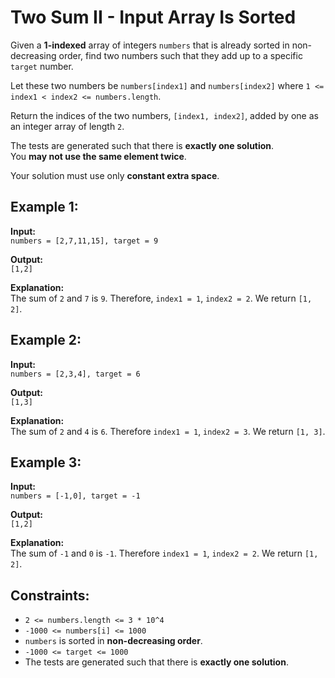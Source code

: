 # Two Sum II - Input Array Is Sorted

Given a **1-indexed** array of integers `numbers` that is already sorted in non-decreasing order, find two numbers such that they add up to a specific `target` number.  

Let these two numbers be `numbers[index1]` and `numbers[index2]` where `1 <= index1 < index2 <= numbers.length`.  

Return the indices of the two numbers, `[index1, index2]`, added by one as an integer array of length `2`.  

The tests are generated such that there is **exactly one solution**.  
You **may not use the same element twice**.  

Your solution must use only **constant extra space**.

## Example 1:

**Input:**  
`numbers = [2,7,11,15], target = 9`  

**Output:**  
`[1,2]`  

**Explanation:**  
The sum of `2` and `7` is `9`. Therefore, `index1 = 1`, `index2 = 2`. We return `[1, 2]`.

## Example 2:

**Input:**  
`numbers = [2,3,4], target = 6`  

**Output:**  
`[1,3]`  

**Explanation:**  
The sum of `2` and `4` is `6`. Therefore `index1 = 1`, `index2 = 3`. We return `[1, 3]`.

## Example 3:

**Input:**  
`numbers = [-1,0], target = -1`  

**Output:**  
`[1,2]`  

**Explanation:**  
The sum of `-1` and `0` is `-1`. Therefore `index1 = 1`, `index2 = 2`. We return `[1, 2]`.

## Constraints:

- `2 <= numbers.length <= 3 * 10^4`
- `-1000 <= numbers[i] <= 1000`
- `numbers` is sorted in **non-decreasing order**.
- `-1000 <= target <= 1000`
- The tests are generated such that there is **exactly one solution**.
